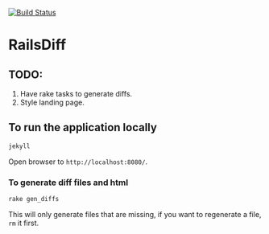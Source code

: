 [![Build Status](https://secure.travis-ci.org/jswanner/RailsDiff.png)](http://travis-ci.org/jswanner/RailsDiff)

# RailsDiff

## TODO:

1. Have rake tasks to generate diffs.
2. Style landing page.

## To run the application locally

```sh
jekyll
```

Open browser to `http://localhost:8080/`.

### To generate diff files and html

```sh
rake gen_diffs
```

This will only generate files that are missing, if you want to
regenerate a file, `rm` it first.
